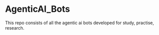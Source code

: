 # AgenticAI_Bots
This repo consists of all the agentic ai bots developed for study, practise, research. 
